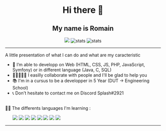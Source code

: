<h1 align = center> Hi there 👋 </h1>
<h2 align = center> My name is Romain </h2>

<div align="center">
  <img src="https://github-readme-stats.vercel.app/api?username=Spl4shh&show_icons=true"/>
  <img src="https://github-readme-streak-stats.herokuapp.com/?user=Spl4shh&" alt="stats"/>
  <img  src="https://github-readme-stats.vercel.app/api/top-langs?username=Spl4shh&show_icons=true&locale=en&layout=compact" alt="stats"/>
</div>

-------
  
A little presentation of what I can do and what are my caracteristic
<ul>  
<li>🔭 I’m able to developp on Web (HTML, CSS, JS, PHP, JavaScript, Symfony) or in different language (Java, C, SQL) </li>
<li>👨🏼‍🤝‍👨🏻 I easilly collaborate with people and I'll be glad to help you </li>
<li>📚 I'm in a cursus to be a developper in 5 Year (DUT -> Engineering School) </li>
<li>📞 Don't hesitate to contact me on Discord Splash#2921 </li>
</ul>
<br>
👨‍💻 The differents languages I'm learning : 
<br>
<ul>
  <img src="https://img.shields.io/badge/Symfony-000000?style=for-the-badge&logo=Symfony&logoColor=white">
  <img src="https://img.shields.io/badge/PHP-777BB4?style=for-the-badge&logo=php&logoColor=white">
  <img src="https://img.shields.io/badge/CSS3-1572B6?style=for-the-badge&logo=css3&logoColor=white">
  <img src="https://img.shields.io/badge/HTML5-E34F26?style=for-the-badge&logo=html5&logoColor=white">
  <img src="https://img.shields.io/badge/JavaScript-323330?style=for-the-badge&logo=javascript&logoColor=F7DF1E">
  <img src="https://img.shields.io/badge/Java-ED8B00?style=for-the-badge&logo=java&logoColor=white">
  <img src="https://img.shields.io/badge/MySQL-00000F?style=for-the-badge&logo=mysql&logoColor=white">
  <img src="https://img.shields.io/badge/C-00599C?style=for-the-badge&logo=c&logoColor=white">
</ul>

-------
